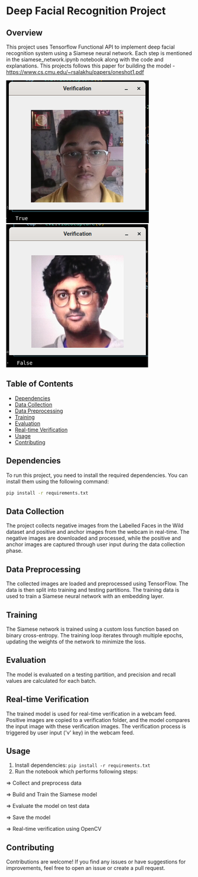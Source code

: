 # Deep Facial Recognition Project

## Overview

This project uses Tensorflow Functional API to implement deep facial recognition system using a Siamese neural network. Each step is mentioned in the siamese_network.ipynb notebook along with the code and explanations.
This projects follows this paper for building the model - https://www.cs.cmu.edu/~rsalakhu/papers/oneshot1.pdf

![PositiveVerificationImg](pos_verified.png) ![NegativeVerificationImg](neg_verified.png)

## Table of Contents

- [Dependencies](#dependencies)
- [Data Collection](#data-collection)
- [Data Preprocessing](#data-preprocessing)
- [Training](#training)
- [Evaluation](#evaluation)
- [Real-time Verification](#real-time-verification)
- [Usage](#usage)
- [Contributing](#contributing)

## Dependencies

To run this project, you need to install the required dependencies. You can install them using the following command:

```bash
pip install -r requirements.txt
```

## Data Collection

The project collects negative images from the Labelled Faces in the Wild dataset and positive and anchor images from the webcam in real-time. The negative images are downloaded and processed, while the positive and anchor images are captured through user input during the data collection phase.

## Data Preprocessing

The collected images are loaded and preprocessed using TensorFlow. The data is then split into training and testing partitions. The training data is used to train a Siamese neural network with an embedding layer.

## Training

The Siamese network is trained using a custom loss function based on binary cross-entropy. The training loop iterates through multiple epochs, updating the weights of the network to minimize the loss.

## Evaluation

The model is evaluated on a testing partition, and precision and recall values are calculated for each batch.

## Real-time Verification

The trained model is used for real-time verification in a webcam feed. Positive images are copied to a verification folder, and the model compares the input image with these verification images. The verification process is triggered by user input ('v' key) in the webcam feed.

## Usage

1. Install dependencies: `pip install -r requirements.txt`
2. Run the notebook which performs following steps:
   
=> Collect and preprocess data

=> Build and Train the Siamese model

=> Evaluate the model on test data

=> Save the model

=> Real-time verification using OpenCV


## Contributing

Contributions are welcome! If you find any issues or have suggestions for improvements, feel free to open an issue or create a pull request.
